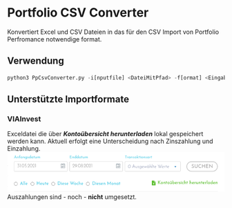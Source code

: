 # Portfolio CSV Converter
Konvertiert Excel und CSV Dateien in das für den CSV Import von Portfolio 
Perfromance notwendige format.

## Verwendung

``` python
python3 PpCsvConverter.py -i[nputfile] <DateiMitPfad> -f[ormat] <EingabeFormat>
```

## Unterstützte Importformate
### VIAInvest 
Exceldatei die über ***Kontoübersicht herunterladen*** lokal gespeichert werden kann. Aktuell erfolgt eine Unterscheidung nach Zinszahlung und Einzahlung.
![img.png](pictures/img.png)
Auszahlungen sind - noch - **nicht** umgesetzt.